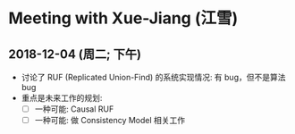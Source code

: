﻿# Meeting with Xue-Jiang (江雪)

## 2018-12-04 (周二; 下午)
- 讨论了 RUF (Replicated Union-Find) 的系统实现情况: 有 bug，但不是算法 bug
- 重点是未来工作的规划:
	- [ ] 一种可能: Causal RUF
	- [ ] 一种可能: 做 Consistency Model 相关工作
